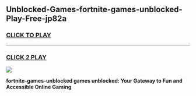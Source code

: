 
## Unblocked-Games-fortnite-games-unblocked-Play-Free-jp82a
<h3>
<a href="https://premium76.site?title=fortnite-games-unblocked&ref=23A">CLICK TO PLAY</a></h3>
<hr>

<h3>
<a href="https://premium76.site?title=fortnite-games-unblocked&ref=23A">CLICK 2 PLAY</a>
  
</h3>

<a href="https://premium76.site?title=fortnite-games-unblocked&ref=23A"><img src="https://clearcache.store/games.png"></a>


**fortnite-games-unblocked games unblocked: Your Gateway to Fun and Accessible Online Gaming**
